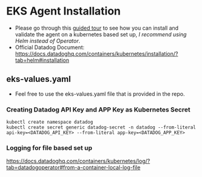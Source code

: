 # EKS Agent Installation

- Please go through this [guided tour](https://datadog.navattic.com/ui10b8i) to see how you can install and validate the agent on a kubernetes based set up, *I recommend using Helm instead of Operator*.
- Official Datadog Document: https://docs.datadoghq.com/containers/kubernetes/installation/?tab=helm#installation

## eks-values.yaml

- Feel free to use the eks-values.yaml file that is provided in the repo.

### Creating Datadog API Key and APP Key as Kubernetes Secret
```
kubectl create namespace datadog
kubectl create secret generic datadog-secret -n datadog --from-literal api-key=<DATADOG_API_KEY> --from-literal app-key=<DATADOG_APP_KEY>
```

### Logging for file based set up
https://docs.datadoghq.com/containers/kubernetes/log/?tab=datadogoperator#from-a-container-local-log-file 